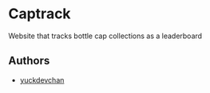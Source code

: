 # Captrack
Website that tracks bottle cap collections as a leaderboard

## Authors
- [yuckdevchan](https://github.com/yuckdevchan)
